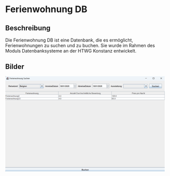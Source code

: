 # Ferienwohnung DB #

## Beschreibung ##
Die Ferienwohnung DB ist eine Datenbank, die es ermöglicht, Ferienwohnungen zu suchen und zu buchen. Sie wurde im Rahmen des Moduls Datenbanksysteme an der HTWG Konstanz entwickelt.

## Bilder ##
![GUI Bild](src/main/resources/images/gui.png)